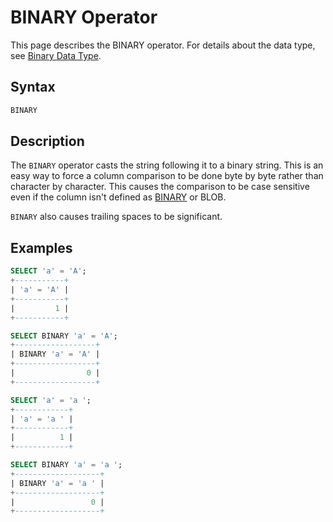 # BINARY Operator

This page describes the BINARY operator. For details about the data type, see [Binary Data Type](/columns-storage-engines-and-plugins/data-types/string-data-types/binary).

## Syntax

```sql
BINARY
```

## Description

The `BINARY` operator casts the string following it to a binary string.  This is an easy way to force a column comparison to be done byte by byte rather than character by character. This causes the comparison to be case sensitive even if the column isn't defined as [BINARY](/columns-storage-engines-and-plugins/data-types/string-data-types/binary) or <a undefined>BLOB</a>.

`BINARY` also causes trailing spaces to be significant.

## Examples

```sql
SELECT 'a' = 'A';
+-----------+
| 'a' = 'A' |
+-----------+
|         1 |
+-----------+

SELECT BINARY 'a' = 'A';
+------------------+
| BINARY 'a' = 'A' |
+------------------+
|                0 |
+------------------+

SELECT 'a' = 'a ';
+------------+
| 'a' = 'a ' |
+------------+
|          1 |
+------------+

SELECT BINARY 'a' = 'a ';
+-------------------+
| BINARY 'a' = 'a ' |
+-------------------+
|                 0 |
+-------------------+
```